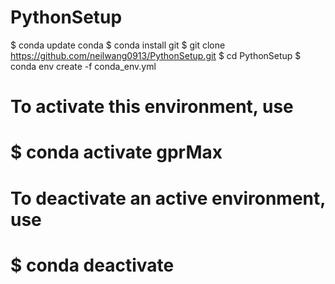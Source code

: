 # PythonSetup

$ conda update conda
$ conda install git
$ git clone https://github.com/neilwang0913/PythonSetup.git
$ cd PythonSetup
$ conda env create -f conda_env.yml

# To activate this environment, use
#
#     $ conda activate gprMax
#
# To deactivate an active environment, use
#
#     $ conda deactivate
